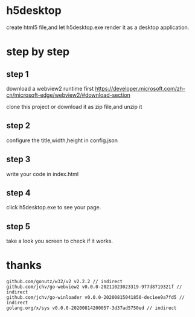 # h5desktop
create html5 file,and let h5desktop.exe render it as a desktop application.

# step by step
## step 1
download a webview2 runtime first https://developer.microsoft.com/zh-cn/microsoft-edge/webview2/#download-section

clone this project or download it as zip file,and unzip it
## step 2
configure the title,width,height in config.json
## step 3
write your code in index.html
## step 4
click h5desktop.exe to see your page.
## step 5
take a look you screen to check if it works.


# thanks

	github.com/gonutz/w32/v2 v2.2.2 // indirect
	github.com/jchv/go-webview2 v0.0.0-20211023023319-977d8719321f // indirect
	github.com/jchv/go-winloader v0.0.0-20200815041850-dec1ee9a7fd5 // indirect
	golang.org/x/sys v0.0.0-20200814200057-3d37ad5750ed // indirect
  
